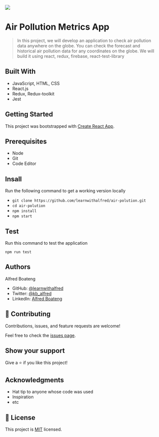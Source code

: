 ![](https://img.shields.io/badge/Microverse-blueviolet)

# Air Pollution Metrics App

> In this project, we will develop an application to check air pollution data anywhere on the globe. You can check the forecast and historical air pollution data for any coordinates on the globe. We will build it using react, redux, firebase, react-test-library

## Built With

- JavaScript, HTML, CSS
- React.js
- Redux, Redux-toolkit
- Jest

## Getting Started

This project was bootstrapped with [Create React App](https://github.com/facebook/create-react-app).

## Prerequisites

- Node
- Git
- Code Editor

## Insall

Run the following command to get a working version locally

- `git clone https://github.com/learnwithalfred/air-polution.git`
- `cd air-polution`
- `npm install`
- `npm start`

## Test

Run this command to test the application

`npm run test`

## Authors

Alfred Boateng

- GitHub: [@learnwithalfred](https://github.com/learnwithalfred)
- Twitter: [@kb_alfred](https://twitter.com/kb_alfred)
- LinkedIn: [Alfred Boateng](https://www.linkedin.com/in/learnwithalfred/)

## 🤝 Contributing

Contributions, issues, and feature requests are welcome!

Feel free to check the [issues page](../../issues/).

## Show your support

Give a ⭐️ if you like this project!

## Acknowledgments

- Hat tip to anyone whose code was used
- Inspiration
- etc

## 📝 License

This project is [MIT](./MIT.md) licensed.
